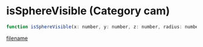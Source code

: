 # isSphereVisible (Category cam)

```js
function isSphereVisible(x: number, y: number, z: number, radius: number): boolean
```

[filename](isSphereVisible_m.md ':include')